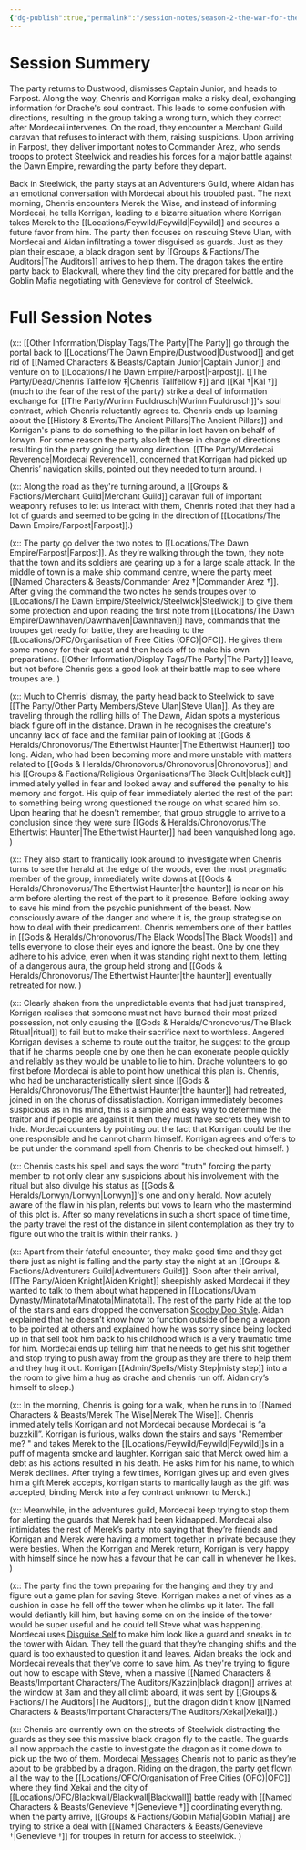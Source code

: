 ```yaml
---
{"dg-publish":true,"permalink":"/session-notes/season-2-the-war-for-the-ofc-s-freedom/session-10/","updated":"2025-08-30T10:53:26.685+01:00"}
---
```




# Session Summery
The party returns to Dustwood, dismisses Captain Junior, and heads to Farpost. Along the way, Chenris and Korrigan make a risky deal, exchanging information for Drache's soul contract. This leads to some confusion with directions, resulting in the group taking a wrong turn, which they correct after Mordecai intervenes. On the road, they encounter a Merchant Guild caravan that refuses to interact with them, raising suspicions. Upon arriving in Farpost, they deliver important notes to Commander Arez, who sends troops to protect Steelwick and readies his forces for a major battle against the Dawn Empire, rewarding the party before they depart.

Back in Steelwick, the party stays at an Adventurers Guild, where Aidan has an emotional conversation with Mordecai about his troubled past. The next morning, Chenris encounters Merek the Wise, and instead of informing Mordecai, he tells Korrigan, leading to a bizarre situation where Korrigan takes Merek to the [[Locations/Feywild/Feywild\|Feywild]] and secures a future favor from him. The party then focuses on rescuing Steve Ulan, with Mordecai and Aidan infiltrating a tower disguised as guards. Just as they plan their escape, a black dragon sent by [[Groups & Factions/The Auditors\|The Auditors]] arrives to help them. The dragon takes the entire party back to Blackwall, where they find the city prepared for battle and the Goblin Mafia negotiating with Genevieve for control of Steelwick.

# Full Session Notes
(x:: [[Other Information/Display Tags/The Party\|The Party]] go through the portal back to [[Locations/The Dawn Empire/Dustwood\|Dustwood]] and get rid of [[Named Characters & Beasts/Captain Junior\|Captain Junior]] and venture on to [[Locations/The Dawn Empire/Farpost\|Farpost]]. [[The Party/Dead/Chenris Tallfellow ‡\|Chenris Tallfellow ‡]] and [[Kal †\|Kal †]] (much to the fear of the rest of the party) strike a deal of information exchange for [[The Party/Wurinn Fuuldrusch\|Wurinn Fuuldrusch]]'s soul contract, which Chenris reluctantly agrees to. Chenris ends up learning about the [[History & Events/The Ancient Pillars\|The Ancient Pillars]] and Korrigan's plans to do something to the pillar in lost haven on behalf of lorwyn. For some reason the party also left these in charge of directions resulting tin the party going the wrong direction. [[The Party/Mordecai Reverence\|Mordecai Reverence]], concerned that Korrigan had picked up Chenris’ navigation skills, pointed out they needed to turn around. )

(x:: Along the road as they're turning around, a [[Groups & Factions/Merchant Guild\|Merchant Guild]] caravan full of important weaponry refuses to let us interact with them, Chenris noted that they had a lot of guards and seemed to be going in the direction of [[Locations/The Dawn Empire/Farpost\|Farpost]].)

(x:: The party go deliver the two notes to [[Locations/The Dawn Empire/Farpost\|Farpost]]. As they're walking through the town, they note that the town and its soldiers are gearing up a for a large scale attack. In the middle of town is a make ship command centre, where the party meet [[Named Characters & Beasts/Commander Arez †\|Commander Arez †]]. After giving the command the two notes he sends troupes over to [[Locations/The Dawn Empire/Steelwick/Steelwick\|Steelwick]] to give them some protection and upon reading the first note from [[Locations/The Dawn Empire/Dawnhaven/Dawnhaven\|Dawnhaven]] have, commands that the troupes get ready for battle, they are heading to the [[Locations/OFC/Organisation of Free Cities (OFC)\|OFC]]. He gives them some money for their quest and then heads off to make his own preparations. [[Other Information/Display Tags/The Party\|The Party]] leave, but not before Chenris gets a good look at their battle map to see where troupes are. )

(x:: Much to Chenris' dismay, the party head back to Steelwick to save [[The Party/Other Party Members/Steve Ulan\|Steve Ulan]]. As they are traveling through the rolling hills of The Dawn, Aidan spots a mysterious black figure off in the distance. Drawn in he recognises the creature's uncanny lack of face and the familiar pain of looking at [[Gods & Heralds/Chronovorus/The Ethertwist Haunter\|The Ethertwist Haunter]] too long. Aidan, who had been becoming more and more unstable with matters related to [[Gods & Heralds/Chronovorus/Chronovorus\|Chronovorus]] and his [[Groups & Factions/Religious Organisations/The Black Cult\|black cult]] immediately yelled in fear and looked away and suffered the penalty to his memory and forgot. His quip of fear immediately alerted the rest of the part to something being wrong questioned the rouge on what scared him so. Upon hearing that he doesn't remember, that group struggle to arrive to a conclusion since they were sure [[Gods & Heralds/Chronovorus/The Ethertwist Haunter\|The Ethertwist Haunter]] had been vanquished long ago. )

(x:: They also start to frantically look around to investigate when Chenris turns to see the herald at the edge of the woods, ever the most pragmatic member of the group, immediately write downs at [[Gods & Heralds/Chronovorus/The Ethertwist Haunter\|the haunter]] is near on his arm before alerting the rest of the part to it presence. Before looking away to save his mind from the psychic punishment of the beast. Now consciously aware of the danger and where it is, the group strategise on how to deal with their predicament. Chenris remembers one of their battles in [[Gods & Heralds/Chronovorus/The Black Woods\|The Black Woods]] and tells everyone to close their eyes and ignore the beast. One by one they adhere to his advice, even when it was standing right next to them, letting of a dangerous aura, the group held strong and [[Gods & Heralds/Chronovorus/The Ethertwist Haunter\|the haunter]] eventually retreated for now. )

(x:: Clearly shaken from the unpredictable events that had just transpired, Korrigan realises that someone must not have burned their most prized possession, not only causing the [[Gods & Heralds/Chronovorus/The Black Ritual\|ritual]] to fail but to make their sacrifice next to worthless. Angered Korrigan devises a scheme to route out the traitor, he suggest to the group that if he charms people one by one then he can exonerate people quickly and reliably as they would be unable to lie to him. Drache volunteers to go first before Mordecai is able to point how unethical this plan is. Chenris, who had be uncharacteristically silent since [[Gods & Heralds/Chronovorus/The Ethertwist Haunter\|the haunter]] had retreated, joined in on the chorus of dissatisfaction. Korrigan immediately becomes suspicious as in his mind, this is a simple and easy way to determine the traitor and if people are against it then they must have secrets they wish to hide. Mordecai counters by pointing out the fact that Korrigan could be the one responsible and he cannot charm himself. Korrigan agrees and offers to be put under the command spell from Chenris to be checked out himself. )

(x:: Chenris casts his spell and says the word "truth" forcing the party member to not only clear any suspicions about his involvement with the ritual but also divulge his status as [[Gods & Heralds/Lorwyn/Lorwyn\|Lorwyn]]'s one and only herald. Now acutely aware of the flaw in his plan, relents but vows to learn who the mastermind of this plot is. After so many revelations in such a short space of time time, the party travel the rest of the distance in silent contemplation as they try to figure out who the trait is within their ranks.  )

(x:: Apart from their fateful encounter, they make good time and they get there just as night is falling and the party stay the night at an [[Groups & Factions/Adventurers Guild\|Adventurers Guild]]. Soon after their arrival, [[The Party/Aiden Knight\|Aiden Knight]] sheepishly asked Mordecai if they wanted to talk to them about what happened in [[Locations/Uvam Dynasty/Minatota/Minatota\|Minatota]]. The rest of the party hide at the top of the stairs and ears dropped the conversation [Scooby Doo Style](https://www.google.com/url?sa=i&url=https%3A%2F%2Fscoobydoomistakes.tumblr.com%2Fpost%2F167541852875%2Fok-so-the-gang-is-investigating-a-mysterious&psig=AOvVaw1f50zPDYnXzion6KP0Sflp&ust=1715696520642000&source=images&cd=vfe&opi=89978449&ved=0CBIQjRxqFwoTCMDrlN_pioYDFQAAAAAdAAAAABAE). Aidan explained that he doesn’t know how to function outside of being a weapon to be pointed at others and explained how he was sorry since being locked up in that sell took him back to his childhood which is a very traumatic time for him. Mordecai ends up telling him that he needs to get his shit together and stop trying to push away from the group as they are there to help them and they hug it out. Korrigan [[Admin/Spells/Misty Step\|misty step]] into a the room to give him a hug as drache and chenris run off. Aidan cry’s himself to sleep.)

(x:: In the morning, Chenris is going for a walk, when he runs in to [[Named Characters & Beasts/Merek The Wise\|Merek The Wise]]. Chenris immediately tells Korrigan and not Mordecai because Mordecai is “a buzzkill”. Korrigan is furious, walks down the stairs and says "Remember me? " and takes Merek to the [[Locations/Feywild/Feywild\|Feywild]]s in a puff of magenta smoke and laughter. Korrigan said that Merck owed him a debt as his actions resulted in his death. He asks him for his name, to which Merek declines. After trying a few times, Korrigan gives up and even gives him a gift Merek accepts, korrigan starts to manically laugh as the gift was accepted, binding Merck into a fey contract unknown to Merck.)

(x:: Meanwhile, in the adventures guild, Mordecai keep trying to stop them for alerting the guards that Merek had been kidnapped. Mordecai also intimidates the rest of Merek’s party into saying that they’re friends and Korrigan and Merek were having a moment together in private because they were besties. When the Korrigan and Merek return, Korrigan is very happy with himself since he now has a favour that he can call in whenever he likes. )

(x:: The party find the town preparing for the hanging and they try and figure out a game plan for saving Steve. Korrigan makes a net of vines as a cushion in case he fell off the tower when he climbs up it later. The fall would defiantly kill him, but having some on on the inside of the tower would be super useful and he could tell Steve what was happening. Mordecai uses [Disguise Self](https://www.dndbeyond.com/spells/disguise-self) to make him look like a guard and sneaks in to the tower with Aidan. They tell the guard that they’re changing shifts and the guard is too exhausted to question it and leaves. Aidan breaks the lock and Mordecai reveals that they’ve come to save him. As they're trying to figure out how to escape with Steve, when a massive [[Named Characters & Beasts/Important Characters/The Auditors/Kazzin\|black dragon]] arrives at the window at 3am and they all climb aboard, it was sent by [[Groups & Factions/The Auditors\|The Auditors]], but the dragon didn't know [[Named Characters & Beasts/Important Characters/The Auditors/Xekai\|Xekai]].)

(x:: Chenris are currently own on the streets of Steelwick distracting the guards as they see this massive black dragon fly to the castle. The guards all now approach the castle to investigate the dragon as it come down to pick up the two of them. Mordecai [Messages](https://www.dndbeyond.com/spells/message) Chenris not to panic as they’re about to be grabbed by a dragon. Riding on the dragon, the party get flown all the way to the [[Locations/OFC/Organisation of Free Cities (OFC)\|OFC]] where they find Xekai and the city of [[Locations/OFC/Blackwall/Blackwall\|Blackwall]] battle ready with [[Named Characters & Beasts/Genevieve †\|Genevieve †]] coordinating everything. when the party arrive, [[Groups & Factions/Goblin Mafia\|Goblin Mafia]] are trying to strike a deal with [[Named Characters & Beasts/Genevieve †\|Genevieve †]] for troupes in return for access to steelwick. )
